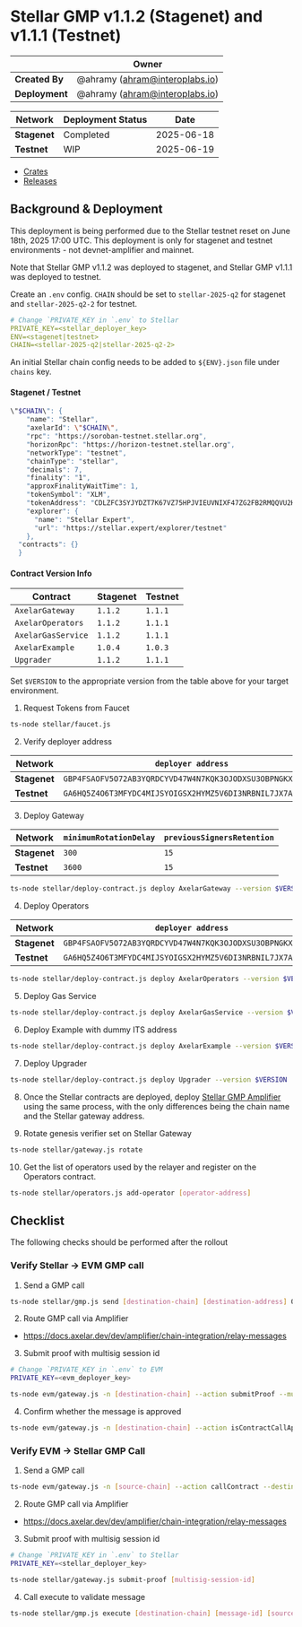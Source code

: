 # Stellar GMP v1.1.2 (Stagenet) and v1.1.1 (Testnet)

|                | **Owner**                            |
| -------------- | ------------------------------------ |
| **Created By** | @ahramy (<ahram@interoplabs.io>)     |
| **Deployment** | @ahramy (<ahram@interoplabs.io>)     |

| **Network**          | **Deployment Status** | **Date**   |
| -------------------- | --------------------- | ---------- |
| **Stagenet**         | Completed             | 2025-06-18 |
| **Testnet**          | WIP                   | 2025-06-19 |

- [Crates](https://crates.io/crates/stellar-axelar-gateway/1.1.2)
- [Releases](https://github.com/axelarnetwork/axelar-amplifier-stellar/releases/tag/stellar-axelar-gateway-v1.1.2)

## Background & Deployment

This deployment is being performed due to the Stellar testnet reset on June 18th, 2025 17:00 UTC. This deployment is only for stagenet and testnet environments - not devnet-amplifier and mainnet.

Note that Stellar GMP v1.1.2 was deployed to stagenet, and Stellar GMP v1.1.1 was deployed to testnet.

Create an `.env` config. `CHAIN` should be set to `stellar-2025-q2` for stagenet and `stellar-2025-q2-2` for testnet.

```yaml
# Change `PRIVATE_KEY in `.env` to Stellar
PRIVATE_KEY=<stellar_deployer_key>
ENV=<stagenet|testnet>
CHAIN=<stellar-2025-q2|stellar-2025-q2-2>
```

An initial Stellar chain config needs to be added to `${ENV}.json` file under `chains` key.

#### Stagenet / Testnet

```bash
\"$CHAIN\": {
    "name": "Stellar",
    "axelarId": \"$CHAIN\",
    "rpc": "https://soroban-testnet.stellar.org",
    "horizonRpc": "https://horizon-testnet.stellar.org",
    "networkType": "testnet",
    "chainType": "stellar",
    "decimals": 7,
    "finality": "1",
    "approxFinalityWaitTime": 1,
    "tokenSymbol": "XLM",
    "tokenAddress": "CDLZFC3SYJYDZT7K67VZ75HPJVIEUVNIXF47ZG2FB2RMQQVU2HHGCYSC",
    "explorer": {
      "name": "Stellar Expert",
      "url": "https://stellar.expert/explorer/testnet"
    },
  "contracts": {}
  }
```

#### Contract Version Info

| Contract             | **Stagenet** | **Testnet** |
| -------------------- | ------------ | ----------- |
| `AxelarGateway`      | `1.1.2`      | `1.1.1`     |
| `AxelarOperators`    | `1.1.2`      | `1.1.1`     |
| `AxelarGasService`   | `1.1.2`      | `1.1.1`     |
| `AxelarExample`      | `1.0.4`      | `1.0.3`     |
| `Upgrader`           | `1.1.2`      | `1.1.1`     |

Set `$VERSION` to the appropriate version from the table above for your target environment.

1. Request Tokens from Faucet

```bash
ts-node stellar/faucet.js
```

2. Verify deployer address

| Network              | `deployer address`                                         |
| -------------------- | ---------------------------------------------------------- |
| **Stagenet**         | `GBP4FSAOFV5O72AB3YQRDCYVD47W4N7KQK3OJODXSU3OBPNGKX4SQTJ3` |
| **Testnet**          | `GA6HQ5Z4O6T3MFYDC4MIJSYOIGSX2HYMZ5V6DI3NRBNIL7JX7A7IEO5Z` |

3. Deploy Gateway

| Network              | `minimumRotationDelay` | `previousSignersRetention` |
| -------------------- | ---------------------- | -------------------------- |
| **Stagenet**         | `300`                  | `15`                       |
| **Testnet**          | `3600`                 | `15`                       |

```bash
ts-node stellar/deploy-contract.js deploy AxelarGateway --version $VERSION --minimum-rotation-delay [minimum-rotation-delay] --previous-signers-retention 15
```

4. Deploy Operators

| Network              | `deployer address`                                         |
| -------------------- | ---------------------------------------------------------- |
| **Stagenet**         | `GBP4FSAOFV5O72AB3YQRDCYVD47W4N7KQK3OJODXSU3OBPNGKX4SQTJ3` |
| **Testnet**          | `GA6HQ5Z4O6T3MFYDC4MIJSYOIGSX2HYMZ5V6DI3NRBNIL7JX7A7IEO5Z` |

```bash
ts-node stellar/deploy-contract.js deploy AxelarOperators --version $VERSION
```

5. Deploy Gas Service

```bash
ts-node stellar/deploy-contract.js deploy AxelarGasService --version $VERSION
```

6. Deploy Example with dummy ITS address

```bash
ts-node stellar/deploy-contract.js deploy AxelarExample --version $VERSION --use-dummy-its-address
```

7. Deploy Upgrader

```bash
ts-node stellar/deploy-contract.js deploy Upgrader --version $VERSION
```

8. Once the Stellar contracts are deployed, deploy [Stellar GMP Amplifier](../cosmwasm/2025-01-Stellar-GMP-v1.0.0.md) using the same process, with the only differences being the chain name and the Stellar gateway address.

9. Rotate genesis verifier set on Stellar Gateway

```bash
ts-node stellar/gateway.js rotate
```

10. Get the list of operators used by the relayer and register on the Operators contract.

```bash
ts-node stellar/operators.js add-operator [operator-address]
```

## Checklist

The following checks should be performed after the rollout

### Verify Stellar → EVM GMP call

1. Send a GMP call

```bash
ts-node stellar/gmp.js send [destination-chain] [destination-address] 0x1234 --gas-amount 1000000
```

2. Route GMP call via Amplifier

- <https://docs.axelar.dev/dev/amplifier/chain-integration/relay-messages>

3. Submit proof with multisig session id

```bash
# Change `PRIVATE_KEY in `.env` to EVM
PRIVATE_KEY=<evm_deployer_key>

ts-node evm/gateway.js -n [destination-chain] --action submitProof --multisigSessionId [multisig-session-id]
```

4. Confirm whether the message is approved

```bash
ts-node evm/gateway.js -n [destination-chain] --action isContractCallApproved --commandID [command-id] --sourceChain $CHAIN --sourceAddress [source-address] --destination [destination-address] --payloadHash 0x1ac7d1b81b7ba1025b36ccb86723da6ee5a87259f1c2fd5abe69d3200b512ec8
```

### Verify EVM → Stellar GMP Call

1. Send a GMP call

```bash
ts-node evm/gateway.js -n [source-chain] --action callContract --destinationChain $CHAIN --destination [destination-address] --payload 0x1234
```

2. Route GMP call via Amplifier

- <https://docs.axelar.dev/dev/amplifier/chain-integration/relay-messages>

3. Submit proof with multisig session id

```bash
# Change `PRIVATE_KEY in `.env` to Stellar
PRIVATE_KEY=<stellar_deployer_key>

ts-node stellar/gateway.js submit-proof [multisig-session-id]
```

4. Call execute to validate message

```bash
ts-node stellar/gmp.js execute [destination-chain] [message-id] [source-address] [0x1234]
```
